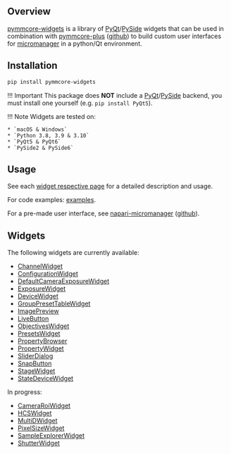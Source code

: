 ## Overview

[pymmcore-widgets](https://pypi.org/project/pymmcore-widgets/) is a library of [PyQt](https://riverbankcomputing.com/software/pyqt/)/[PySide](https://www.qt.io/qt-for-python) widgets that can be used in combination with [pymmcore-plus](https://pypi.org/project/pymmcore-plus/) ([github](https://github.com/pymmcore-plus/pymmcore-plus)) to build custom user interfaces for [micromanager](https://micro-manager.org) in a python/Qt environment.


## Installation

```sh
pip install pymmcore-widgets
```

!!! Important
    This package does **NOT** include a [PyQt](https://riverbankcomputing.com/software/pyqt/)/[PySide](https://www.qt.io/qt-for-python) backend, you must install one yourself (e.g. ```pip install PyQt5```).

!!! Note
    Widgets are tested on:

    * `macOS & Windows`
    * `Python 3.8, 3.9 & 3.10`
    * `PyQt5 & PyQt6`
    * `PySide2 & PySide6`



## Usage

See each [widget respective page](#widgets) for a detailed description and usage.

For code examples: [examples](https://github.com/pymmcore-plus/pymmcore-widgets/tree/main/examples).

For a pre-made user interface, see [napari-micromanager](https://pypi.org/project/napari-micromanager/) ([github](https://github.com/pymmcore-plus/napari-micromanager)).



## Widgets

The following widgets are currently available:

* [ChannelWidget](./widgets/ChannelWidget.md)
* [ConfigurationWidget](./widgets/ConfigurationWidget.md)
* [DefaultCameraExposureWidget](./widgets/DefaultCameraExposureWidget.md)
* [ExposureWidget](./widgets/ExposureWidget.md)
* [DeviceWidget](./widgets/DeviceWidget.md)
* [GroupPresetTableWidget](./widgets/GroupPresetTableWidget.md)
* [ImagePreview](./widgets/ImagePreview.md)
* [LiveButton](./widgets/LiveButton.md)
* [ObjectivesWidget](./widgets/ObjectivesWidget.md)
* [PresetsWidget](./widgets/PresetsWidget.md)
* [PropertyBrowser](./widgets/PropertyBrowser.md)
* [PropertyWidget](./widgets/PropertyWidget.md)
* [SliderDialog](./widgets/SliderDialog.md)
* [SnapButton](./widgets/SnapButton.md)
* [StageWidget](./widgets/StageWidget.md)
* [StateDeviceWidget](./widgets/StateDeviceWidget.md)

In progress:

* [CameraRoiWidget](./widgets/CameraRoiWidget.md)
* [HCSWidget](./widgets/HCSWidget.md)
* [MultiDWidget](./widgets/MultiDWidget.md)
* [PixelSizeWidget](./widgets/PixelSizeWidget.md)
* [SampleExplorerWidget](./widgets/SampleExplorerWidget.md)
* [ShutterWidget](./widgets/ShutterWidget.md)




<!-- # Welcome to MkDocs

For full documentation visit [mkdocs.org](https://www.mkdocs.org).

## Commands

* `mkdocs new [dir-name]` - Create a new project.
* `mkdocs serve` - Start the live-reloading docs server.
* `mkdocs build` - Build the documentation site.
* `mkdocs -h` - Print help message and exit.

## Project layout

    mkdocs.yml    # The configuration file.
    docs/
        index.md  # The documentation homepage.
        ...       # Other markdown pages, images and other files. -->
